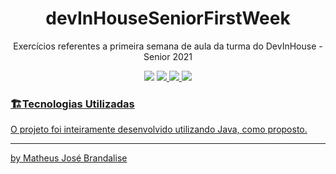 <h1 align="center"> devInHouseSeniorFirstWeek </h1>
<p align="center">Exercícios referentes a primeira semana de aula da turma do DevInHouse - Senior 2021</p>
<p align="center">
<img src="https://img.shields.io/badge/Status-Finalizado-green?style=for-the-badge"/>
<a href="https://linktr.ee/matheusbrandalise">
<img src="https://img.shields.io/badge/followme-linktree-yellowgreen?style=for-the-badge"/>
<img src="https://img.shields.io/github/repo-size/matheusbrandalise/devInHouseSeniorFirstWeek?style=for-the-badge"/>
<img src="https://img.shields.io/github/last-commit/matheusbrandalise/devInHouseSeniorFirstWeek?style=for-the-badge"/>
</p>

### 🏗️Tecnologias Utilizadas
O projeto foi inteiramente desenvolvido utilizando Java, como proposto.

---
by [Matheus José Brandalise](https://linktr.ee/matheusbrandalise)